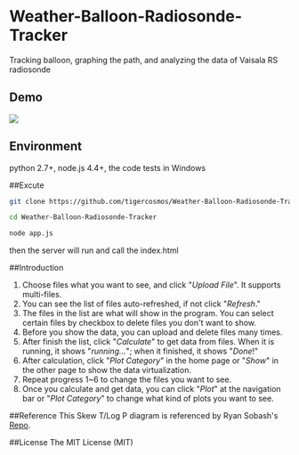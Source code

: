 # Weather-Balloon-Radiosonde-Tracker
Tracking balloon, graphing the path, and analyzing the data of Vaisala RS radiosonde

## Demo
![](https://raw.githubusercontent.com/tigercosmos/webImg/master/balloon.gif)

## Environment
python 2.7+, node.js 4.4+, the code tests in Windows

##Excute
```bash
git clone https://github.com/tigercosmos/Weather-Balloon-Radiosonde-Tracker.git
```
```bash
cd Weather-Balloon-Radiosonde-Tracker
```
```bash
node app.js
```
then the server will run and call the index.html

##Introduction
<ol>
<li>Choose files what you want to see, and click "<i>Upload File</i>". It supports multi-files.&nbsp;</li>
<li>You can see the list of files auto-refreshed, if not click "<i>Refresh</i>."</li>
<li>The files in the list are what will show in the program. You can select certain files by checkbox to delete files you don't want to show.&nbsp;</li>
<li>Before you show the data, you can upload and delete files many times.</li>
<li>After finish the list, click "<i>Calculate</i>" to get data from files. When it is running, it shows "<i>running...</i>"; when it finished, it shows "<i>Done</i>!"</li>
<li>After calculation, click "<i>Plot Category</i>" in the home page or "<i>Show</i>" in the other page to show the data virtualization.&nbsp;</li>
<li>Repeat progress 1~6 to change the files you want to see.</li>
<li>Once you calculate and get data, you can click "<i>Plot</i>" at the navigation bar or "<i>Plot Category</i>" to change what kind of plots you want to see.</li>
 </ol>
 
##Reference 
This Skew T/Log P diagram is referenced by Ryan Sobash's <a href="https://github.com/rsobash/d3-skewt">Repo</a>.
 
##License 
The MIT License (MIT)
 
 
